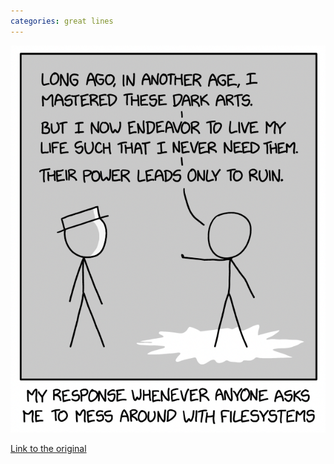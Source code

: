 ```yaml
---
categories: great lines
---
```


![xkcddarkarts](https://raw.githubusercontent.com/muneer78/muneer78.github.io/master/images/xkcddarkarts.png)

[Link to the original](https://xkcd.com/2531/)

